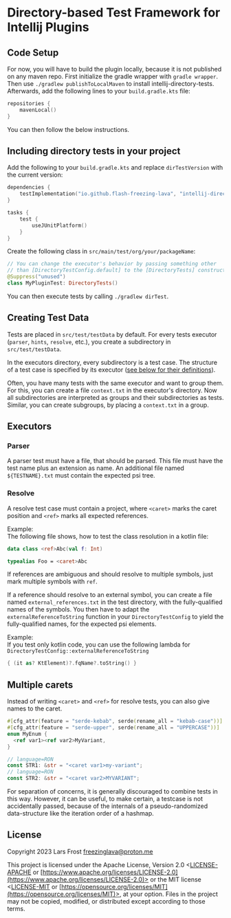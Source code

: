 # Directory-based Test Framework for Intellij Plugins

## Code Setup

For now, you will have to build the plugin locally, because it is not published on any maven repo.
First initialize the gradle wrapper with `gradle wrapper`.
Then use `./gradlew publishToLocalMaven` to install intellij-directory-tests.
Afterwards, add the following lines to your `build.gradle.kts` file:
```kotlin
repositories {
    mavenLocal()
}
```
You can then follow the below instructions.

## Including directory tests in your project

Add the following to your `build.gradle.kts` and replace `dirTestVersion` with the current version:
```kotlin
dependencies {
    testImplementation("io.github.flash-freezing-lava", "intellij-directory-tests", dirTestVersion)
}

tasks {
    test {
        useJUnitPlatform()
    }
}
```

Create the following class in `src/main/test/org/your/packageName`:
```kotlin
// You can change the executor's behavior by passing something other
// than [DirectoryTestConfig.default] to the [DirectoryTests] constructor.
@Suppress("unused")
class MyPluginTest: DirectoryTests()
```
You can then execute tests by calling `./gradlew dirTest`.

## Creating Test Data

Tests are placed in `src/test/testData` by default.
For every tests executor (`parser`, `hints`, `resolve`, etc.), you create a subdirectory in `src/test/testData`.

In the executors directory, every subdirectory is a test case.
The structure of a test case is specified by its executor ([see below for their definitions](#executors)).

Often, you have many tests with the same executor and want to group them. For this, you can create a file `context.txt` in the executor's directory. Now all subdirectories are interpreted as groups and their subdirectories as tests. Similar, you can create subgroups, by placing a `context.txt` in a group.

## Executors

### Parser
A parser test must have a file, that should be parsed.
This file must have the test name plus an extension as name.
An additional file named `${TESTNAME}.txt` must contain the expected psi tree.

### Resolve
A resolve test case must contain a project, where `<caret>` marks the caret position and `<ref>` marks all expected references.

Example:  
The following file shows, how to test the class resolution in a kotlin file:
```kotlin
data class <ref>Abc(val f: Int)

typealias Foo = <caret>Abc
```

If references are ambiguous and should resolve to multiple symbols, just mark multiple symbols with `ref`.

If a reference should resolve to an external symbol,
you can create a file named `external_references.txt` in the test directory, with the fully-qualified names of the symbols.
You then have to adapt the `externalReferenceToString` function in your `DirectoryTestConfig` to yield the fully-qualified names, for the expected psi elements.

Example:  
If you test only kotlin code, you can use the following lambda for `DirectoryTestConfig::externalReferenceToString`
```kotlin
{ (it as? KtElement)?.fqName?.toString() }
```

## Multiple carets
Instead of writing `<caret>` and `<ref>` for resolve tests,
you can also give names to the caret.

```rust
#[cfg_attr(feature = "serde-kebab", serde(rename_all = "kebab-case"))]
#[cfg_attr(feature = "serde-upper", serde(rename_all = "UPPERCASE"))]
enum MyEnum {
  <ref var1><ref var2>MyVariant,
}

// language=RON
const STR1: &str = "<caret var1>my-variant";
// language=RON
const STR2: &str = "<caret var2>MYVARIANT";
```

For separation of concerns, it is generally discouraged to combine tests in this way.
However, it can be useful, to make certain, a testcase is not accidentally passed, because of the internals of a pseudo-randomized data-structure like the iteration order of a hashmap.

## License

Copyright 2023 Lars Frost <freezinglava@proton.me>

This project is licensed under the Apache License, Version 2.0 <[LICENSE-APACHE](LICENSE-APACHE) or
[https://www.apache.org/licenses/LICENSE-2.0](https://www.apache.org/licenses/LICENSE-2.0)> or the MIT license
<[LICENSE-MIT](LICENSE-MIT) or [https://opensource.org/licenses/MIT](https://opensource.org/licenses/MIT)>, at your
option. Files in the project may not be
copied, modified, or distributed except according to those terms.